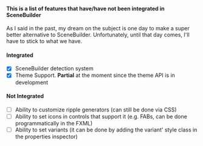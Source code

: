 #### This is a list of features that have/have not been integrated in SceneBuilder

As I said in the past, my dream on the subject is one day to make a super better alternative to SceneBuilder.
Unfortunately, until that day comes, I'll have to stick to what we have.

#### Integrated

- [x] SceneBuilder detection system
- [x] Theme Support. **Partial** at the moment since the theme API is in development

#### Not Integrated

- [ ] Ability to customize ripple generators (can still be done via CSS)
- [ ] Ability to set icons in controls that support it (e.g. FABs, can be done programmatically in the FXML)
- [ ] Ability to set variants (it can be done by adding the variant' style class in the properties inspector)